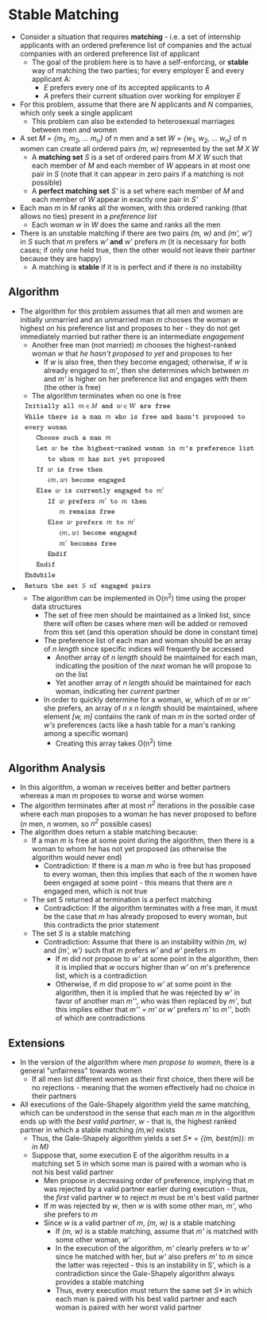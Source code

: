 # Stable Matching
- Consider a situation that requires **matching** - i.e. a set of internship applicants with an ordered preference list of companies and the actual companies with an ordered preference list of applicant 
    - The goal of the problem here is to have a self-enforcing, or **stable** way of matching the two parties; for every employer E and every applicant A:
        - *E* prefers every one of its accepted applicants to *A*
        - *A* prefers their current situation over working for employer *E*
- For this problem, assume that there are *N* applicants and *N* companies, which only seek a single applicant
    - This problem can also be extended to heterosexual marriages between men and women
- A set *M = {m<sub>1</sub>, m<sub>2</sub>, ... m<sub>n</sub>}* of n men and a set *W = {w<sub>1</sub>, w<sub>2</sub>, ... w<sub>n</sub>}* of n women can create all ordered pairs *(m, w)* represented by the set *M X W*
    - A **matching set** *S* is a set of ordered pairs from *M X W* such that each member of *M* and each member of *W* appears in at most one pair in *S* (note that it can appear in zero pairs if a matching is not possible)
    - A **perfect matching set** *S'* is a set where each member of *M* and each member of *W* appear in exactly one pair in *S'*
- Each man *m* in *M* ranks all the women, with this ordered ranking (that allows no ties) present in a *preference list*
    - Each woman *w* in *W* does the same and ranks all the men
- There is an unstable matching if there are two pairs *(m, w)* and *(m', w')* in *S* such that *m* prefers *w'* **and** *w'* prefers *m* (it is necessary for both cases; if only one held true, then the other would not leave their partner because they are happy)
    - A matching is **stable** if it is is perfect and if there is no instability
## Algorithm
- The algorithm for this problem assumes that all men and women are initially unmarried and an unmarried man *m* chooses the woman *w* highest on his preference list and proposes to her - they do not get immediately married but rather there is an intermediate *engagement*
    - Another free man (not married) *m* chooses the highest-ranked woman *w* that *he hasn't proposed to yet* and proposes to her 
        - If *w* is also free, then they become engaged; otherwise, if *w* is already engaged to *m'*, then she determines which between *m* and *m'* is higher on her preference list and engages with them (the other is free)
    - The algorithm terminates when no one is free
- ![Gale-Shapely Algorithm](../Images/Gale-Shapely.png)
    - The algorithm can be implemented in O(n<sup>2</sup>) time using the proper data structures
        - The set of free men should be maintained as a linked list, since there will often be cases where men will be added or removed from this set (and this operation should be done in constant time)
        - The preference list of each man and woman should be an array of *n length* since specific indices will frequently be accessed
            - Another array of *n length* should be maintained for each man, indicating the position of the *next* woman he will propose to on the list
            - Yet another array of *n length* should be maintained for each woman, indicating her *current* partner
        - In order to quickly determine for a woman, *w*, which of *m* or *m'* she prefers, an array of *n x n length* should be maintained, where element *[w, m]* contains the rank of man *m* in the sorted order of *w's* preferences (acts like a hash table for a man's ranking among a specific woman)
            - Creating this array takes O(n<sup>2</sup>) time
## Algorithm Analysis
- In this algorithm, a woman *w* receives better and better partners whereas a man *m* proposes to worse and worse women
- The algorithm terminates after at most *n<sup>2</sup>* iterations in the possible case where each man proposes to a woman he has never proposed to before (*n* men, *n* women, so  *n<sup>2</sup>* possible cases) 
- The algorithm does return a stable matching because:
    - If a man *m* is free at some point during the algorithm, then there is a woman to whom he has not yet proposed (as otherwise the algorithm would never end)
        - Contradiction: If there is a man *m* who is free but has proposed to every woman, then this implies that each of the *n* women have been engaged at some point - this means that there are *n* engaged men, which is not true
    - The set S returned at termination is a perfect matching
        - Contradiction: If the algorithm terminates with a free man, it must be the case that *m* has already proposed to every woman, but this contradicts the prior statement
    - The set *S* is a stable matching
        - Contradiction: Assume that there is an instability within *(m, w)* and *(m', w')* such that *m* prefers *w'* and *w'* prefers *m*
            - If *m* did not propose to *w'* at some point in the algorithm, then it is implied that *w* occurs higher than *w'* on *m*'s preference list, which is a contradiction
            - Otherwise, if *m* did propose to *w'* at some point in the algorithm, then it is implied that he was rejected by *w'* in favor of another man *m''*, who was then replaced by *m'*, but this implies either that *m''* = *m'* or *w'* prefers *m'* to *m''*, both of which are contradictions
## Extensions
- In the version of the algorithm where *men propose to women*, there is a general "unfairness" towards women
    - If all men list different women as their first choice, then there will be no rejections - meaning that the women effectively had no choice in their partners
- All executions of the Gale-Shapely algorithm yield the same matching, which can be understood in the sense that each man *m* in the algorithm ends up with the *best valid partner*, *w* - that is, the highest ranked partner in which a stable matching *(m,w)* exists
    - Thus, the Gale-Shapely algorithm yields a set *S\* = {(m, best(m)): m in M}*
    - Suppose that, some execution E of the algorithm results in a matching set S in which some man is paired with a woman who is not his best valid partner
        - Men propose in decreasing order of preference, implying that *m* was rejected by a valid partner earlier during execution - thus, the *first* valid partner *w* to reject *m* must be *m*'s best valid partner
        - If *m* was rejected by *w*, then *w* is with some other man, *m'*, who she prefers to *m*
        - Since *w* is a valid partner of *m*, *(m, w)* is a stable matching
            - If *(m, w)* is a stable matching, assume that *m'* is matched with some other woman, *w'*
            - In the execution of the algorithm, *m'* clearly prefers *w* to *w'* since he matched with her, but *w'* also prefers *m'* to *m* since the latter was rejected - this is an instability in S', which is a contradiction since the Gale-Shapely algorithm always provides a stable matching
            - Thus, every execution must return the same set *S\** in which each man is paired with his best valid partner and each woman is paired with her worst valid partner